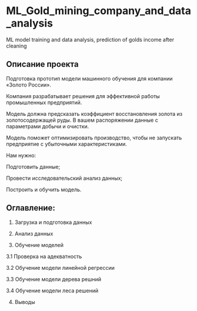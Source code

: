 # ML_Gold_mining_company_and_data_analysis
ML model training and data analysis, prediction of golds income after cleaning

## Описание проекта
Подготовка прототип модели машинного обучения для компании «Золото России». 

Компания разрабатывает решения для эффективной работы промышленных предприятий.

Модель должна предсказать коэффициент восстановления золота из золотосодержащей руды. В вашем распоряжении данные с параметрами добычи и очистки.

Модель поможет оптимизировать производство, чтобы не запускать предприятие с убыточными характеристиками.

Нам нужно:

Подготовить данные;

Провести исследовательский анализ данных;

Построить и обучить модель.

## Оглавление:

1. Загрузка и подготовка данных

2. Анализ данных

3. Обучение моделей

3.1 Проверка на адекватность

3.2 Обучение модели линейной регрессии

3.3 Обучение модели дерева решний

3.4 Обучение модели леса решений

4. Выводы

